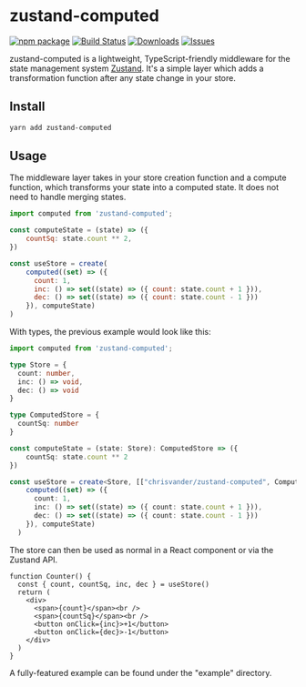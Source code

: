 # zustand-computed

[![npm package][npm-img]][npm-url]
[![Build Status][build-img]][build-url]
[![Downloads][downloads-img]][downloads-url]
[![Issues][issues-img]][issues-url]

zustand-computed is a lightweight, TypeScript-friendly middleware for the state management system [Zustand](https://github.com/pmndrs/zustand). It's a simple layer which adds a transformation function after any state change in your store.

## Install

```bash
yarn add zustand-computed
```

## Usage

The middleware layer takes in your store creation function and a compute function, which transforms your state into a computed state. It does not need to handle merging states.

```js
import computed from 'zustand-computed';

const computeState = (state) => ({
    countSq: state.count ** 2,
})

const useStore = create(
	computed((set) => ({
	  count: 1,
	  inc: () => set((state) => ({ count: state.count + 1 })),
	  dec: () => set((state) => ({ count: state.count - 1 }))
	}), computeState)
)
```

With types, the previous example would look like this:

```ts
import computed from 'zustand-computed';

type Store = {
  count: number,
  inc: () => void,
  dec: () => void
}

type ComputedStore = {
  countSq: number
}

const computeState = (state: Store): ComputedStore => ({
	countSq: state.count ** 2
})

const useStore = create<Store, [["chrisvander/zustand-computed", ComputedStore]]>(
    computed((set) => ({
      count: 1,
      inc: () => set((state) => ({ count: state.count + 1 })),
      dec: () => set((state) => ({ count: state.count - 1 }))
    }), computeState)
  )
```

The store can then be used as normal in a React component or via the Zustand API.

```tsx
function Counter() {
  const { count, countSq, inc, dec } = useStore()
  return (
    <div>
      <span>{count}</span><br />
      <span>{countSq}</span><br />
      <button onClick={inc}>+1</button>
      <button onClick={dec}>-1</button>
    </div>
  )
}
```

A fully-featured example can be found under the "example" directory.

[build-img]:https://github.com/chrisvander/zustand-computed/actions/workflows/release.yml/badge.svg
[build-url]:https://github.com/chrisvander/zustand-computed/actions/workflows/release.yml
[downloads-img]:https://img.shields.io/npm/dt/zustand-computed
[downloads-url]:https://www.npmtrends.com/zustand-computed
[npm-img]:https://img.shields.io/npm/v/zustand-computed
[npm-url]:https://www.npmjs.com/package/zustand-computed
[issues-img]:https://img.shields.io/github/issues/chrisvander/zustand-computed/issues
[issues-url]:https://github.com/chrisvander/chrisvander/zustand-computed/issues